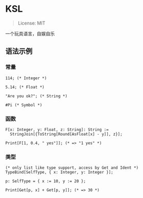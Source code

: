 # KSL

> License: MIT

一个玩具语言，自娱自乐

## 语法示例

### 常量

```ksl
114; (* Integer *)

5.14; (* Float *)

"Are you ok?"; (* String *)

#Pi (* Symbol *)
```

### 函数

```ksl
F[x: Integer, y: Float, z: String]: String :=
  StringJoin[{ToString[Round[AsFloat[x] - y]], z}];

Print[F[1, 0.4, " yes"]]; (* => "1 yes" *)
```

### 类型

```ksl
(* only list like type support, access by Get and Ident *)
TypeBind[SelfType, { x: Integer, y: Integer }];

p: SelfType = { x := 10, y := 20 };

Print[Get[p, x] + Get[p, y]]; (* => 30 *)
```
